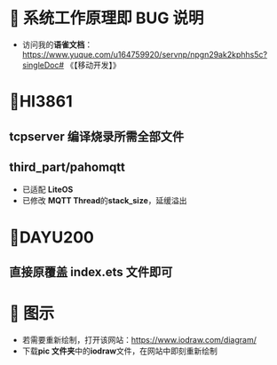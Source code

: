 # 📣 系统工作原理即 BUG 说明

- 访问我的**语雀文档**：https://www.yuque.com/u164759920/servnp/npgn29ak2kphhs5c?singleDoc# 《【移动开发】》

# 📣HI3861

## tcpserver 编译烧录所需全部文件

## third_part/pahomqtt

- 已适配 **LiteOS**
- 已修改 **MQTT Thread**的**stack_size**，延缓溢出

# 📣DAYU200

## 直接原覆盖 index.ets 文件即可

# 📣 图示

- 若需要重新绘制，打开该网站：https://www.iodraw.com/diagram/
- 下载**pic 文件夹**中的**iodraw**文件，在网站中即刻重新绘制
